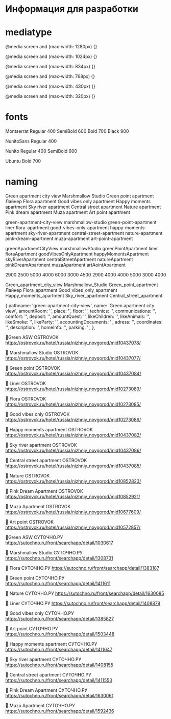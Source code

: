 
# Информация для разработки

# mediatype
@media screen and (max-width: 1280px) {}

@media screen and (max-width: 1024px) {}

@media screen and (max-width: 834px) {}

@media screen and (max-width: 768px) {}

@media screen and (max-width: 430px) {}

@media screen and (max-width: 320px) {}

# fonts

Montserrat
Regular 400
SemiBold 600
Bold 700
Black 900

NunitoSans
Regular 400

Nunito
Regular 400
SemiBold 600

Ubuntu
Bold 700

# naming

Green apartment city view
Marshmallow Studio
Green point apartment
Лайнер
Flora apartment
Good vibes only apartment
Happy moments apartment
Sky river apartment
Central street apartment
Nаturе араrtmеnt
Рink drеаm араrtmеnt
Muza аpаrtment
Аrt роint араrtmеnt

green-apartment-city-view
marshmallow-studio
green-point-apartment
liner
flora-apartment
good-vibes-only-apartment
happy-moments-apartment
sky-river-apartment
central-street-apartment
nаturе-араrtmеnt
pink-drеаm-араrtmеnt
muza-аpаrtment
art-роint-араrtmеnt

greenApartmentCityView
marshmallowStudio
greenPointApartment
liner
floraApartment
goodVibesOnlyApartment
happyMomentsApartment
skyRiverApartment
centralStreetApartment
nаturеApartment
pinkDrеаmApartment
muzaApаrtment
artAоintApartment

2900
2500
5000
4000
6000
3000
4500
2900
4000
4000
5000
3000
4000

Green_apartment_city_view
Marshmallow_Studio
Green_point_apartment
Лайнер
Flora_apartment
Good_vibes_only_apartment
Happy_moments_apartment
Sky_river_apartment
Central_street_apartment

  {
    pathname: 'green-apartment-city-view',
    name: 'Green apartment city view',
    amountRoom: '',
    place: '',
    floor: '',
    technics: '',
    communications: '',
    comfort: '',
    deposit: '',
    amountQuest: '',
    likeChildren: '',
    likeAnimals: '',
    likeSmoke: '',
    likeParty: '',
    accountingDocuments: '',
    adress: '',
    coordinates: '',
    description: '',
    homeInfo: '',
    parking: '',
  },


💚Green ASW
OSTROVOK
https://ostrovok.ru/hotel/russia/nizhniy_novgorod/mid10437078/

🤍 Marshmallow Studio
OSTROVOK
https://ostrovok.ru/hotel/russia/nizhniy_novgorod/mid10437077/

💚 Green point
OSTROVOK
https://ostrovok.ru/hotel/russia/nizhniy_novgorod/mid10437084/

💙 Liner
OSTROVOK
https://ostrovok.ru/hotel/russia/nizhniy_novgorod/mid10273089/

🤎 Flora
OSTROVOK
https://ostrovok.ru/hotel/russia/nizhniy_novgorod/mid10273085/


💜 Good vibes only
OSTROVOK
https://ostrovok.ru/hotel/russia/nizhniy_novgorod/mid10273086/

💛 Happy moments apartment
OSTROVOK
https://ostrovok.ru/hotel/russia/nizhniy_novgorod/mid10437082/

💙 Sky river apartment
OSTROVOK
https://ostrovok.ru/hotel/russia/nizhniy_novgorod/mid10437086/

🖤 Central street apartment
OSTROVOK
https://ostrovok.ru/hotel/russia/nizhniy_novgorod/mid10437085/

🤍 Nature
OSTROVOK
https://ostrovok.ru/hotel/russia/nizhniy_novgorod/mid10852823/


💖 Pink Dream Apartment
OSTROVOK
https://ostrovok.ru/hotel/russia/nizhniy_novgorod/mid10852921/

🖤 Muza Apartment
OSTROVOK
https://ostrovok.ru/hotel/russia/nizhniy_novgorod/mid10677609/

🧡 Art point
OSTROVOK
https://ostrovok.ru/hotel/russia/nizhniy_novgorod/mid10572857/

💚Green ASW
СУТОЧНО.РУ
https://sutochno.ru/front/searchapp/detail/1030617

🤍 Marshmallow Studio
СУТОЧНО.РУ
https://sutochno.ru/front/searchapp/detail/1308731

🤎 Flora
СУТОЧНО.РУ
https://sutochno.ru/front/searchapp/detail/1383187

💚 Green point
СУТОЧНО.РУ
https://sutochno.ru/front/searchapp/detail/1411611

🤍 Nature
СУТОЧНО.РУ
https://sutochno.ru/front/searchapp/detail/1630085

💙 Liner
СУТОЧНО.РУ
https://sutochno.ru/front/searchapp/detail/1408879

💜 Good vibes only
СУТОЧНО.РУ
https://sutochno.ru/front/searchapp/detail/1385827

🧡 Art point
СУТОЧНО.РУ
https://sutochno.ru/front/searchapp/detail/1503448

💛 Happy moments apartment
СУТОЧНО.РУ
https://sutochno.ru/front/searchapp/detail/1411647

💙 Sky river apartment
СУТОЧНО.РУ
https://sutochno.ru/front/searchapp/detail/1408155

🖤 Central street apartment
СУТОЧНО.РУ
https://sutochno.ru/front/searchapp/detail/1411553

💖 Pink Dream Apartment
СУТОЧНО.РУ
https://sutochno.ru/front/searchapp/detail/1630061

🖤 Muza Apartment
СУТОЧНО.РУ
https://sutochno.ru/front/searchapp/detail/1592436

